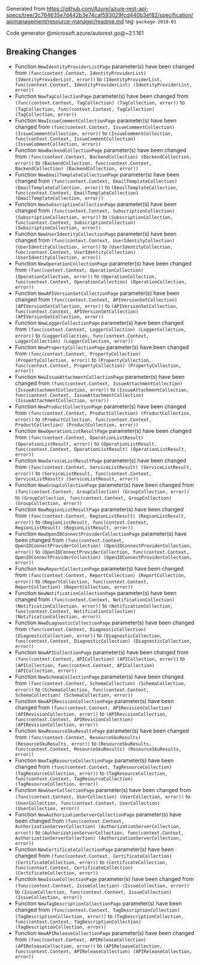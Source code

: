 Generated from https://github.com/Azure/azure-rest-api-specs/tree/3c764635e7d442b3e74caf593029fcd440b3ef82/specification/apimanagement/resource-manager/readme.md tag: `package-2018-01`

Code generator @microsoft.azure/autorest.go@~2.1.161

## Breaking Changes

- Function `NewIdentityProviderListPage` parameter(s) have been changed from `(func(context.Context, IdentityProviderList) (IdentityProviderList, error))` to `(IdentityProviderList, func(context.Context, IdentityProviderList) (IdentityProviderList, error))`
- Function `NewTagCollectionPage` parameter(s) have been changed from `(func(context.Context, TagCollection) (TagCollection, error))` to `(TagCollection, func(context.Context, TagCollection) (TagCollection, error))`
- Function `NewIssueCommentCollectionPage` parameter(s) have been changed from `(func(context.Context, IssueCommentCollection) (IssueCommentCollection, error))` to `(IssueCommentCollection, func(context.Context, IssueCommentCollection) (IssueCommentCollection, error))`
- Function `NewBackendCollectionPage` parameter(s) have been changed from `(func(context.Context, BackendCollection) (BackendCollection, error))` to `(BackendCollection, func(context.Context, BackendCollection) (BackendCollection, error))`
- Function `NewEmailTemplateCollectionPage` parameter(s) have been changed from `(func(context.Context, EmailTemplateCollection) (EmailTemplateCollection, error))` to `(EmailTemplateCollection, func(context.Context, EmailTemplateCollection) (EmailTemplateCollection, error))`
- Function `NewSubscriptionCollectionPage` parameter(s) have been changed from `(func(context.Context, SubscriptionCollection) (SubscriptionCollection, error))` to `(SubscriptionCollection, func(context.Context, SubscriptionCollection) (SubscriptionCollection, error))`
- Function `NewUserIdentityCollectionPage` parameter(s) have been changed from `(func(context.Context, UserIdentityCollection) (UserIdentityCollection, error))` to `(UserIdentityCollection, func(context.Context, UserIdentityCollection) (UserIdentityCollection, error))`
- Function `NewOperationCollectionPage` parameter(s) have been changed from `(func(context.Context, OperationCollection) (OperationCollection, error))` to `(OperationCollection, func(context.Context, OperationCollection) (OperationCollection, error))`
- Function `NewAPIVersionSetCollectionPage` parameter(s) have been changed from `(func(context.Context, APIVersionSetCollection) (APIVersionSetCollection, error))` to `(APIVersionSetCollection, func(context.Context, APIVersionSetCollection) (APIVersionSetCollection, error))`
- Function `NewLoggerCollectionPage` parameter(s) have been changed from `(func(context.Context, LoggerCollection) (LoggerCollection, error))` to `(LoggerCollection, func(context.Context, LoggerCollection) (LoggerCollection, error))`
- Function `NewPropertyCollectionPage` parameter(s) have been changed from `(func(context.Context, PropertyCollection) (PropertyCollection, error))` to `(PropertyCollection, func(context.Context, PropertyCollection) (PropertyCollection, error))`
- Function `NewIssueAttachmentCollectionPage` parameter(s) have been changed from `(func(context.Context, IssueAttachmentCollection) (IssueAttachmentCollection, error))` to `(IssueAttachmentCollection, func(context.Context, IssueAttachmentCollection) (IssueAttachmentCollection, error))`
- Function `NewProductCollectionPage` parameter(s) have been changed from `(func(context.Context, ProductCollection) (ProductCollection, error))` to `(ProductCollection, func(context.Context, ProductCollection) (ProductCollection, error))`
- Function `NewOperationListResultPage` parameter(s) have been changed from `(func(context.Context, OperationListResult) (OperationListResult, error))` to `(OperationListResult, func(context.Context, OperationListResult) (OperationListResult, error))`
- Function `NewServiceListResultPage` parameter(s) have been changed from `(func(context.Context, ServiceListResult) (ServiceListResult, error))` to `(ServiceListResult, func(context.Context, ServiceListResult) (ServiceListResult, error))`
- Function `NewGroupCollectionPage` parameter(s) have been changed from `(func(context.Context, GroupCollection) (GroupCollection, error))` to `(GroupCollection, func(context.Context, GroupCollection) (GroupCollection, error))`
- Function `NewRegionListResultPage` parameter(s) have been changed from `(func(context.Context, RegionListResult) (RegionListResult, error))` to `(RegionListResult, func(context.Context, RegionListResult) (RegionListResult, error))`
- Function `NewOpenIDConnectProviderCollectionPage` parameter(s) have been changed from `(func(context.Context, OpenIDConnectProviderCollection) (OpenIDConnectProviderCollection, error))` to `(OpenIDConnectProviderCollection, func(context.Context, OpenIDConnectProviderCollection) (OpenIDConnectProviderCollection, error))`
- Function `NewReportCollectionPage` parameter(s) have been changed from `(func(context.Context, ReportCollection) (ReportCollection, error))` to `(ReportCollection, func(context.Context, ReportCollection) (ReportCollection, error))`
- Function `NewNotificationCollectionPage` parameter(s) have been changed from `(func(context.Context, NotificationCollection) (NotificationCollection, error))` to `(NotificationCollection, func(context.Context, NotificationCollection) (NotificationCollection, error))`
- Function `NewDiagnosticCollectionPage` parameter(s) have been changed from `(func(context.Context, DiagnosticCollection) (DiagnosticCollection, error))` to `(DiagnosticCollection, func(context.Context, DiagnosticCollection) (DiagnosticCollection, error))`
- Function `NewAPICollectionPage` parameter(s) have been changed from `(func(context.Context, APICollection) (APICollection, error))` to `(APICollection, func(context.Context, APICollection) (APICollection, error))`
- Function `NewSchemaCollectionPage` parameter(s) have been changed from `(func(context.Context, SchemaCollection) (SchemaCollection, error))` to `(SchemaCollection, func(context.Context, SchemaCollection) (SchemaCollection, error))`
- Function `NewAPIRevisionCollectionPage` parameter(s) have been changed from `(func(context.Context, APIRevisionCollection) (APIRevisionCollection, error))` to `(APIRevisionCollection, func(context.Context, APIRevisionCollection) (APIRevisionCollection, error))`
- Function `NewResourceSkuResultsPage` parameter(s) have been changed from `(func(context.Context, ResourceSkuResults) (ResourceSkuResults, error))` to `(ResourceSkuResults, func(context.Context, ResourceSkuResults) (ResourceSkuResults, error))`
- Function `NewTagResourceCollectionPage` parameter(s) have been changed from `(func(context.Context, TagResourceCollection) (TagResourceCollection, error))` to `(TagResourceCollection, func(context.Context, TagResourceCollection) (TagResourceCollection, error))`
- Function `NewUserCollectionPage` parameter(s) have been changed from `(func(context.Context, UserCollection) (UserCollection, error))` to `(UserCollection, func(context.Context, UserCollection) (UserCollection, error))`
- Function `NewAuthorizationServerCollectionPage` parameter(s) have been changed from `(func(context.Context, AuthorizationServerCollection) (AuthorizationServerCollection, error))` to `(AuthorizationServerCollection, func(context.Context, AuthorizationServerCollection) (AuthorizationServerCollection, error))`
- Function `NewCertificateCollectionPage` parameter(s) have been changed from `(func(context.Context, CertificateCollection) (CertificateCollection, error))` to `(CertificateCollection, func(context.Context, CertificateCollection) (CertificateCollection, error))`
- Function `NewIssueCollectionPage` parameter(s) have been changed from `(func(context.Context, IssueCollection) (IssueCollection, error))` to `(IssueCollection, func(context.Context, IssueCollection) (IssueCollection, error))`
- Function `NewTagDescriptionCollectionPage` parameter(s) have been changed from `(func(context.Context, TagDescriptionCollection) (TagDescriptionCollection, error))` to `(TagDescriptionCollection, func(context.Context, TagDescriptionCollection) (TagDescriptionCollection, error))`
- Function `NewAPIReleaseCollectionPage` parameter(s) have been changed from `(func(context.Context, APIReleaseCollection) (APIReleaseCollection, error))` to `(APIReleaseCollection, func(context.Context, APIReleaseCollection) (APIReleaseCollection, error))`
